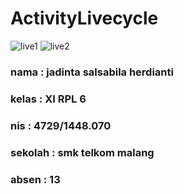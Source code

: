 # ActivityLivecycle

![live1](https://cloud.githubusercontent.com/assets/22228545/22583356/99912b9a-ea1e-11e6-94db-5695a4fc03d0.jpg)
![live2](https://cloud.githubusercontent.com/assets/22228545/22583372/ad5f8fe0-ea1e-11e6-928c-e8e045857bf1.jpg)

### nama : jadinta salsabila herdianti
### kelas : XI RPL 6
### nis : 4729/1448.070
### sekolah : smk telkom malang
### absen : 13
